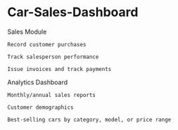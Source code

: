 # Car-Sales-Dashboard
Sales Module

    Record customer purchases

    Track salesperson performance

    Issue invoices and track payments

Analytics Dashboard

    Monthly/annual sales reports

    Customer demographics

    Best-selling cars by category, model, or price range
